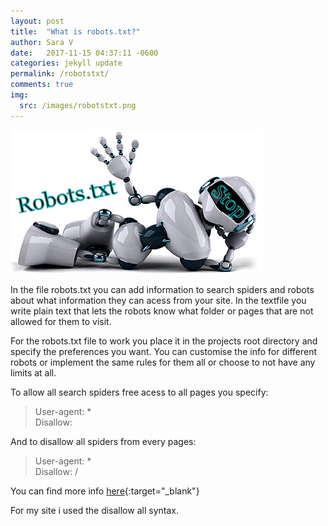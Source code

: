 ```yaml
---
layout: post
title:  "What is robots.txt?"
author: Sara V
date:   2017-11-15 04:37:11 -0600
categories: jekyll update
permalink: /robotstxt/
comments: true
img:
  src: /images/robotstxt.png
---
```

![robots.txt](/images/robotstxt.png)

In the file robots.txt you can add information to search spiders and robots  about what information they can acess from your site. In the textfile you write plain text that lets the robots know what folder or pages that are not allowed for them to visit.

For the robots.txt file to work you place it in the projects root directory and specify the preferences you want.
You can customise the info for different robots or implement the same rules for them all or choose to not have any limits at all.

To allow all search spiders free acess to all pages you specify:

>User-agent: *  
>Disallow:

And to disallow all spiders from every pages:

>User-agent: *   
>Disallow: /

You can find more info [here](http://www.robotstxt.org/){:target="_blank"}

For my site i used the disallow all syntax.